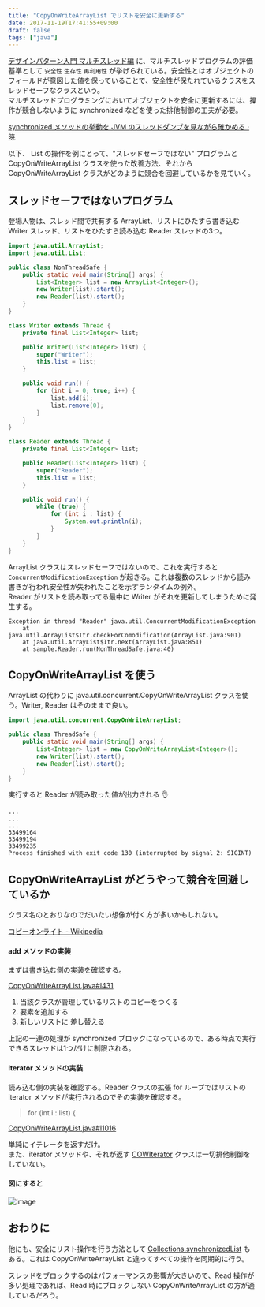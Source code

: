 ```yaml
---
title: "CopyOnWriteArrayList でリストを安全に更新する"
date: 2017-11-19T17:41:55+09:00
draft: false
tags: ["java"]
---
```


[デザインパターン入門 マルチスレッド編](http://www.hyuki.com/dp/dp2.html) に、マルチスレッドプログラムの評価基準として `安全性` `生存性` `再利用性` が挙げられている。安全性とはオブジェクトのフィールドが意図した値を保っていることで、安全性が保たれているクラスをスレッドセーフなクラスという。  
マルチスレッドプログラミングにおいてオブジェクトを安全に更新するには、操作が競合しないように synchronized などを使った排他制御の工夫が必要。

<!--more-->

[synchronized メソッドの挙動を JVM のスレッドダンプを見ながら確かめる · 暁](/blog/2017/11/04/java-synchronized/)

以下、 List の操作を例にとって、"スレッドセーフではない" プログラムと CopyOnWriteArrayList クラスを使った改善方法、それから CopyOnWriteArrayList クラスがどのように競合を回避しているかを見ていく。

## スレッドセーフではないプログラム

登場人物は、スレッド間で共有する ArrayList、リストにひたすら書き込む Writer スレッド、リストをひたすら読み込む Reader スレッドの3つ。

```java
import java.util.ArrayList;
import java.util.List;

public class NonThreadSafe {
    public static void main(String[] args) {
        List<Integer> list = new ArrayList<Integer>();
        new Writer(list).start();
        new Reader(list).start();
    }
}

class Writer extends Thread {
    private final List<Integer> list;

    public Writer(List<Integer> list) {
        super("Writer");
        this.list = list;
    }

    public void run() {
        for (int i = 0; true; i++) {
            list.add(i);
            list.remove(0);
        }
    }
}

class Reader extends Thread {
    private final List<Integer> list;

    public Reader(List<Integer> list) {
        super("Reader");
        this.list = list;
    }

    public void run() {
        while (true) {
            for (int i : list) {
                System.out.println(i);
            }
        }
    }
}
```

ArrayList クラスはスレッドセーフではないので、これを実行すると `ConcurrentModificationException` が起きる。これは複数のスレッドから読み書きが行われ安全性が失われたことを示すランタイムの例外。  
Reader がリストを読み取ってる最中に Writer がそれを更新してしまうために発生する。

```
Exception in thread "Reader" java.util.ConcurrentModificationException
	at java.util.ArrayList$Itr.checkForComodification(ArrayList.java:901)
	at java.util.ArrayList$Itr.next(ArrayList.java:851)
	at sample.Reader.run(NonThreadSafe.java:40)
```

## CopyOnWriteArrayList を使う

ArrayList の代わりに java.util.concurrent.CopyOnWriteArrayList クラスを使う。Writer, Reader はそのままで良い。

```java
import java.util.concurrent.CopyOnWriteArrayList;

public class ThreadSafe {
    public static void main(String[] args) {
        List<Integer> list = new CopyOnWriteArrayList<Integer>();
        new Writer(list).start();
        new Reader(list).start();
    }
}
```

実行すると Reader が読み取った値が出力される 👌

```
...
...
...
33499164
33499194
33499235
Process finished with exit code 130 (interrupted by signal 2: SIGINT)
```

## CopyOnWriteArrayList がどうやって競合を回避しているか

クラス名のとおりなのでだいたい想像が付く方が多いかもしれない。

[コピーオンライト - Wikipedia](https://ja.wikipedia.org/wiki/%E3%82%B3%E3%83%94%E3%83%BC%E3%82%AA%E3%83%B3%E3%83%A9%E3%82%A4%E3%83%88)

#### add メソッドの実装

まずは書き込む側の実装を確認する。

[CopyOnWriteArrayList.java#l431](http://hg.openjdk.java.net/jdk/jdk/file/4fab795915b6/src/java.base/share/classes/java/util/concurrent/CopyOnWriteArrayList.java#l431)

1. 当該クラスが管理しているリストのコピーをつくる
1. 要素を追加する
1. 新しいリストに [差し替える](http://hg.openjdk.java.net/jdk/jdk/file/4fab795915b6/src/java.base/share/classes/java/util/concurrent/CopyOnWriteArrayList.java#l117)

上記の一連の処理が synchronized ブロックになっているので、ある時点で実行できるスレッドは1つだけに制限される。

#### iterator メソッドの実装

読み込む側の実装を確認する。Reader クラスの拡張 for ループではリストの iterator メソッドが実行されるのでその実装を確認する。

> for (int i : list) {

[CopyOnWriteArrayList.java#l1016](http://hg.openjdk.java.net/jdk/jdk/file/4fab795915b6/src/java.base/share/classes/java/util/concurrent/CopyOnWriteArrayList.java#l1016)

単純にイテレータを返すだけ。  
また、iterator メソッドや、それが返す [COWIterator](http://hg.openjdk.java.net/jdk/jdk/file/4fab795915b6/src/java.base/share/classes/java/util/concurrent/CopyOnWriteArrayList.java#l1070) クラスは一切排他制御をしていない。

#### 図にすると

![image](https://s3-ap-northeast-1.amazonaws.com/ackintosh.github.io/copy-on-write-array-list/copy-on-write-array-list.png)

## おわりに

他にも、安全にリスト操作を行う方法として [Collections.synchronizedList](https://docs.oracle.com/javase/jp/8/docs/api/java/util/Collections.html#synchronizedList-java.util.List-) もある。これは CopyOnWriteArrayList と違ってすべての操作を同期的に行う。

スレッドをブロックするのはパフォーマンスの影響が大きいので、Read 操作が多い処理であれば、Read 時にブロックしない CopyOnWriteArrayList の方が適しているだろう。
